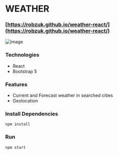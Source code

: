 # WEATHER

### [https://robzuk.github.io/weather-react/](https://robzuk.github.io/weather-react/)

![image](https://user-images.githubusercontent.com/40764780/179729623-a11bf423-cb9f-42f8-a338-68b520a5f2e5.png)

### Technologies

- React
- Bootstrap 5

### Features

- Current and Forecast weather in searched cities
- Geolocation

### Install Dependencies

```
npm install
```

### Run

```
npm start
```

